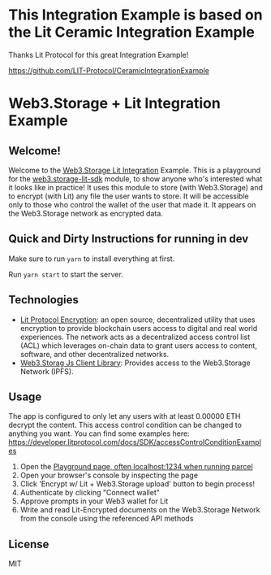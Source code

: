 # This Integration Example is based on the Lit Ceramic Integration Example 

Thanks Lit Protocol for this great Integration Example!

https://github.com/LIT-Protocol/CeramicIntegrationExample

# Web3.Storage + Lit Integration Example

## Welcome!

Welcome to the [Web3.Storage Lit Integration](https://github.com/Ghostshare/web3.storage-lit-sdk) Example. This is a playground for the [web3.storage-lit-sdk](https://www.npmjs.com/package/web3.storage-lit-sdk) module, to show anyone who's interested what it looks like in practice! It uses this module to store (with Web3.Storage) and to encrypt (with Lit) any file the user wants to store. It will be accessible only to those who control the wallet of the user that made it. It appears on the Web3.Storage network as encrypted data.

## Quick and Dirty Instructions for running in dev

Make sure to run `yarn` to install everything at first.

Run `yarn start` to start the server.

## Technologies

- [Lit Protocol Encryption](https://developer.litprotocol.com/docs/intro/): an open source, decentralized utility that uses encryption to provide blockchain users access to digital and real world experiences. The network acts as a decentralized access control list (ACL) which leverages on-chain data to grant users access to content, software, and other decentralized networks.
- [Web3.Storag Js Client Library](https://web3.storage/docs/reference/js-client-library/): Provides access to the Web3.Storage Network (IPFS).

## Usage

The app is configured to only let any users with at least 0.00000 ETH decrypt the content. This access control condition can be changed to anything you want. You can find some examples here: https://developer.litprotocol.com/docs/SDK/accessControlConditionExamples

1. Open the [Playground page, often localhost:1234 when running parcel](http://localhost:1234)
2. Open your browser's console by inspecting the page
3. Click 'Encrypt w/ Lit + Web3.Storage upload' button to begin process!
4. Authenticate by clicking "Connect wallet"
5. Approve prompts in your Web3 wallet for Lit
6. Write and read Lit-Encrypted documents on the Web3.Storage Network from the console using the referenced API methods

## License

MIT
